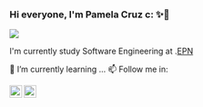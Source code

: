 ### Hi everyone, I'm Pamela Cruz c: ✨👋

![](https://visitor-badge.glitch.me/badge?page_id=Pamec7.Pamec7)

I'm currently study Software Engineering at .[EPN](https://www.epn.edu.ec)
 
🌱 I’m currently learning ...
📫 Follow me in: 

<span>
    <a href="https://www.instagram.com/pame_9395_">
    <img align="left" alt="Pamela Cruz| Instagram" width="22px" src="https://cdn.jsdelivr.net/npm/simple-icons@v3/icons/instagram.svg" />
  </a>
   <a href="https://www.facebook.com/johanita.cruz.50">
    <img align="left" alt="Pamela Cruz| Facebook" width="22px" src="https://cdn.jsdelivr.net/npm/simple-icons@v3/icons/facebook.svg" />
  </a>
